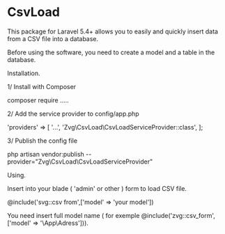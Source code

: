 # CsvLoad
This package for Laravel 5.4+ allows you to easily and quickly insert data from a CSV file into a database.

Before using the software, you need to create a model and a table in the database.

Installation.

1/ Install with Composer

composer require .....

2/ Add the service provider to config/app.php

'providers' => [
    '...',
    'Zvg\CsvLoad\CsvLoadServiceProvider::class',
];

3/ Publish the config file

php artisan vendor:publish --provider="Zvg\CsvLoad\CsvLoadServiceProvider"

Using.

Insert into your blade ( 'admin' or other ) form to load CSV file.
 
 @include('svg::csv from',['model' => 'your model'])
  
  You need insert full model name
 ( for exemple @include('zvg::csv_form',['model' => '\App\Adress'])).
 
 

